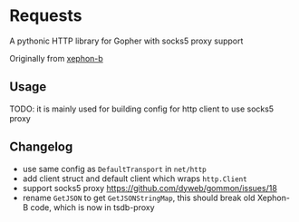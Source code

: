 # Requests

A pythonic HTTP library for Gopher with socks5 proxy support

Originally from [xephon-b](https://github.com/xephonhq/xephon-b)

## Usage

TODO: it is mainly used for building config for http client to use socks5 proxy

## Changelog

- use same config as `DefaultTransport` in `net/http`
- add client struct and default client which wraps `http.Client`
- support socks5 proxy https://github.com/dyweb/gommon/issues/18
- rename `GetJSON` to get `GetJSONStringMap`, this should break old Xephon-B code, which is now in tsdb-proxy
